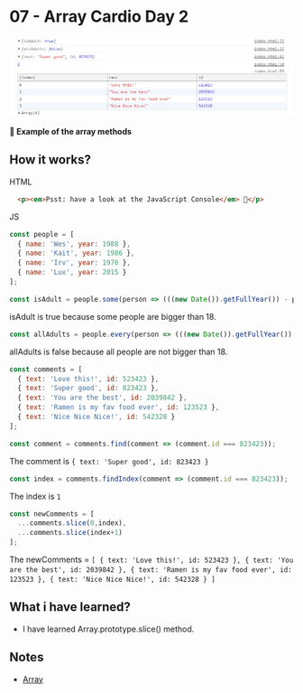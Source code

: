 # 07 - Array Cardio Day 2

![](https://github.com/erhanersoz/JavaScript30/blob/master/Screenshots/demo_07.png?raw=true)

**:dart: Example of the array methods**

## How it works?

HTML

```html
  <p><em>Psst: have a look at the JavaScript Console</em> 💁</p>
```

JS

```js
const people = [
  { name: 'Wes', year: 1988 },
  { name: 'Kait', year: 1986 },
  { name: 'Irv', year: 1970 },
  { name: 'Lux', year: 2015 }
];
```

```js
const isAdult = people.some(person => (((new Date()).getFullYear()) - person.year >= 19));
```
isAdult is true because some people are bigger than 18.

```js
const allAdults = people.every(person => (((new Date()).getFullYear()) - person.year >= 19));
```
allAdults is false because all people are not bigger than 18.

```js
const comments = [
  { text: 'Love this!', id: 523423 },
  { text: 'Super good', id: 823423 },
  { text: 'You are the best', id: 2039842 },
  { text: 'Ramen is my fav food ever', id: 123523 },
  { text: 'Nice Nice Nice!', id: 542328 }
];
```

```js
const comment = comments.find(comment => (comment.id === 823423));
```
The comment is `{ text: 'Super good', id: 823423 }`

```js
const index = comments.findIndex(comment => (comment.id === 823423));
```
The index is `1`

```js
const newComments = [
  ...comments.slice(0,index),
  ...comments.slice(index+1)
];
```
The newComments = `[
  { text: 'Love this!', id: 523423 },
  { text: 'You are the best', id: 2039842 },
  { text: 'Ramen is my fav food ever', id: 123523 },
  { text: 'Nice Nice Nice!', id: 542328 }
]`

## What i have learned?

- I have learned Array.prototype.slice() method.

## Notes

- [Array](https://developer.mozilla.org/en-US/docs/Web/JavaScript/Reference/Global_Objects/Array)
